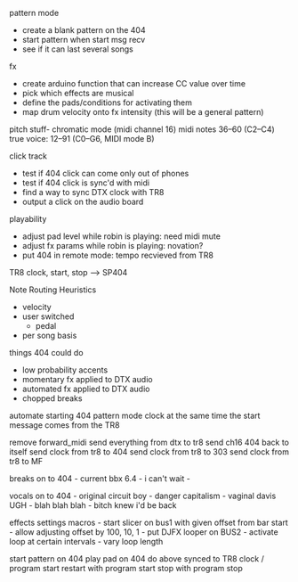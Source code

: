 

pattern mode 
* create a blank pattern on the 404
* start pattern when start msg recv
* see if it can last several songs

fx
* create arduino function that can increase CC value over time
* pick which effects are musical
* define the pads/conditions for activating them
* map drum velocity onto fx intensity (this will be a general pattern)

pitch stuff-
chromatic mode (midi channel 16) midi notes 36–60 (C2–C4)
true voice: 12–91 (C0–G6, MIDI mode B) 


click track
* test if 404 click can come only out of phones
* test if 404 click is sync'd with midi
* find a way to sync DTX clock with TR8
* output a click on the audio board

playability
* adjust pad level while robin is playing: need midi mute
* adjust fx params while robin is playing: novation?
* put 404 in remote mode: tempo recvieved from TR8


TR8 clock, start, stop --> SP404


Note Routing Heuristics 
 - velocity
 - user switched
    - pedal
 - per song basis

things 404 could do
- low probability accents
- momentary fx applied to DTX audio
- automated fx applied to DTX audio
- chopped breaks

automate starting 404 pattern mode clock
at the same time the start message comes from the TR8



remove forward_midi
send everything from dtx to tr8
send ch16 404 back to itself
send clock from tr8 to 404
send clock from tr8 to 303
send clock from tr8 to MF 



breaks on to 404
    - current bbx 6.4 
    - i can't wait
    - 

vocals on to 404
    - original circuit boy
    - danger capitalism
    - vaginal davis UGH
    - blah blah blah
    - bitch knew i'd be back

effects settings macros
    - start slicer on bus1 with given offset from bar start
    - allow adjusting offset by 100, 10, 1
    - put DJFX looper on BUS2
    - activate loop at certain intervals
    - vary loop length

start pattern on 404
play pad on 404
do above synced to TR8 clock / program start
restart with program start
stop with program stop
































